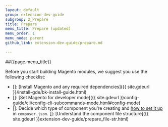 ```yaml
---
layout: default
group: extension-dev-guide
subgroup: 2_Prepare
title: Prepare
menu_title: Prepare (updated)
menu_order: 1
menu_node: parent
github_link: extension-dev-guide/prepare.md

---
```


##{{page.menu_title}}

Before you start building Magento modules, we suggest you use the following checklist:

- []: [Install Magento and any required dependencies]({{ site.gdeurl }}/install-gde/bk-install-guide.html)
- []: [Set Magento for developer mode]({{ site.gdeurl }}config-guide/cli/config-cli-subcommands-mode.html#config-mode)
- []: Decide which type of component you're creating and <a href="{{ site.gdeurl }}extension-dev-guide/composer-integration.html">how to set it up</a> in `composer.json`.
[]: [Understand the component file structure]({{ site.gdeurl }}extension-dev-guide/prepare_file-str.html)
